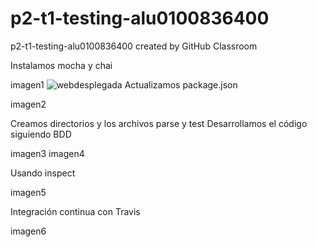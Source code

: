 # p2-t1-testing-alu0100836400
p2-t1-testing-alu0100836400 created by GitHub Classroom

Instalamos mocha y chai

imagen1
![webdesplegada](web.PNG)
Actualizamos package.json

imagen2

Creamos directorios y los archivos parse y test
Desarrollamos el código siguiendo BDD

imagen3
imagen4

Usando inspect

imagen5

Integración continua con Travis

imagen6
